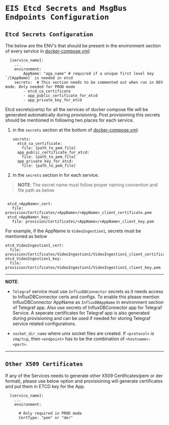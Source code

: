# `EIS Etcd Secrets and MsgBus Endpoints Configuration`

## `Etcd Secrets Configuration`

The below are the ENV's that should be present in the environment section
of every service in [docker-compose.yml](build/docker-compose.yml):

```
  [service_name]:
    ...
    environment:
        AppName: "app_name" # required if a unique first level key `/[AppName]` is needed in etcd
    secrets:  # This section needs to be commented out when run in DEV mode. Only needed for PROD mode
        - etcd_ca_certificate
        - app_public_certificate_for_etcd
        - app_private_key_for_etcd
```

Etcd secrets(certs) for all the services of docker compose file will be generated automatically during provisioning.
Post provisioning this secrets should be mentioned in following two places for each service.

1) in the `secrets` section at the bottom of [docker-compose.yml](build/docker-compose.yml):
    ```
    secrets:
      etcd_ca_certificate:
        file: [path_to_pem_file]
      app_public_certificate_for_etcd:
        file: [path_to_pem_file]
      app_private_key_for_etcd:
        file: [path_to_pem_file]
    ```
2) In the `secrets` section in for each service.

> **NOTE**: The secret name must follow proper naming convention and file path as below
   ```

    etcd_<AppName>_cert:
      file: provision/Certificates/<AppName>/<AppName>_client_certificate.pem
    etcd_<AppName>_key:
      file: provision/Certificates/<AppName>/<AppName>_client_key.pem
   
   ```
  For example, if the AppName is `VideoIngestion1`, secrets must be mentioned as below

  ```
  etcd_VideoIngestion1_cert:
    file: provision/Certificates/VideoIngestion1/VideoIngestion1_client_certificate.pem
  etcd_VideoIngestion1_key:
    file: provision/Certificates/VideoIngestion1/VideoIngestion1_client_key.pem

  ```

  ---
  **NOTE**:
  * `Telegraf` service must use `InfluxDBConnector` secrets as it needs access to InfluxDBConnector certs and configs. To enable this please mention InfluxDBConnector AppName as `InfluxDBAppName` in environment section of Telegraf app. Also use secrets of InfluxDBConnector app for Telegraf Service. A seperate certificates for Telegraf app is also generated during provisioning and can be used if needed for storing Telegraf service related configurations.

  * `socket_dir_name` where unix socket files are created. If `<protocol>` is
    `zmq/tcp`, then `<endpoint>` has to be the combination of `<hostname>:<port>`.
  
  ---

## `Other X509 Certificates`
If any of the Services needs to generate other X509 Certificates(pem or der format), please use below option and provisioining will generate certificates and put them in ETCD key for the App.

```
  [service_name]:
    ...
    environment:
      
      # Only required in PROD mode
      CertType: "pem" or "der"
  
  ```

